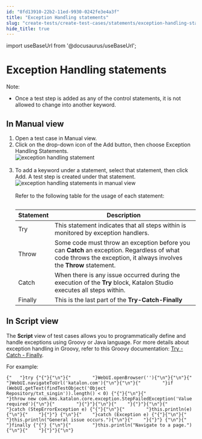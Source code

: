 ```yaml
---
id: "8fd13910-22b2-11ed-9930-0242fe3e4a3f"
title: "Exception Handling statements"
slug: "create-tests/create-test-cases/statements/exception-handling-statements"
hide_title: true
---
```

import useBaseUrl from '@docusaurus/useBaseUrl';


# <a id="id_10" class="anchor_top_offset"/><a id="ariaid-title1" class="anchor_top_offset"/>Exception Handling statements

<div xmlns="http://www.w3.org/1999/xhtml" className="note note note_note"><span className="note__title">Note:</span> 
  <ul className="ul"><li className="li"><p className="p">Once a test step is added as any of the control statements, it
        is not allowed to change into another keyword.</p></li></ul>
</div>

## <a id="task-9820" class="anchor_top_offset"/>In Manual view 

<ol xmlns="http://www.w3.org/1999/xhtml" className="ol steps"><li className="li step stepexpand"><span className="ph cmd">Open a test case in <span className="ph uicontrol">Manual</span> view.</span></li><li className="li step stepexpand"><span className="ph cmd">Click on the drop-down icon of the <span className="ph uicontrol">Add</span> button, then choose <span className="ph uicontrol">Exception Handling Statements</span>.</span><div className="itemgroup stepxmp"><img className="image" src={useBaseUrl("https://github.com/katalon-studio/docs-images/raw/master/katalon-studio/docs/statements/exception-handling-statements.png")} width={500} alt="exception handling statement" /><br /><br /></div></li><li className="li step stepexpand"><span className="ph cmd">To add a keyword under a statement, select that statement, then click <span className="ph uicontrol">Add</span>. A test step is created under that statement.</span><div className="itemgroup stepxmp"><img className="image" src={useBaseUrl("https://github.com/katalon-studio/docs-images/raw/master/katalon-studio/docs/statements/exception-handling.png")} alt="exception handling statements in manual view" /><br /><br /></div><div className="itemgroup info">Refer to the following table for the usage of each statement:<table className="table anchor_top_offset" id="task-9820__af9fcfe6-b82f-41d7-9607-f25b5e747998"><caption /><thead className="thead"><tr className><th className="entry anchor_top_offset" id="task-9820__af9fcfe6-b82f-41d7-9607-f25b5e747998__entry__1">Statement</th><th className="entry anchor_top_offset" id="task-9820__af9fcfe6-b82f-41d7-9607-f25b5e747998__entry__2">Description</th></tr></thead><tbody className="tbody"><tr className><td className="entry" headers="task-9820__af9fcfe6-b82f-41d7-9607-f25b5e747998__entry__1 task-9820__af9fcfe6-b82f-41d7-9607-f25b5e747998__entry__2 ">Try</td><td className="entry" headers="task-9820__af9fcfe6-b82f-41d7-9607-f25b5e747998__entry__1 task-9820__af9fcfe6-b82f-41d7-9607-f25b5e747998__entry__2 ">This statement indicates that all steps within is monitored by exception handlers.</td></tr><tr className><td className="entry" headers="task-9820__af9fcfe6-b82f-41d7-9607-f25b5e747998__entry__1 task-9820__af9fcfe6-b82f-41d7-9607-f25b5e747998__entry__2 ">Throw</td><td className="entry" headers="task-9820__af9fcfe6-b82f-41d7-9607-f25b5e747998__entry__1 task-9820__af9fcfe6-b82f-41d7-9607-f25b5e747998__entry__2 ">Some code must throw an exception before you can <strong className="ph b">Catch</strong> an exception. Regardless of what code throws the exception, it always involves the <strong className="ph b">Throw</strong> statement.</td></tr><tr className><td className="entry" headers="task-9820__af9fcfe6-b82f-41d7-9607-f25b5e747998__entry__1 task-9820__af9fcfe6-b82f-41d7-9607-f25b5e747998__entry__2 ">Catch</td><td className="entry" headers="task-9820__af9fcfe6-b82f-41d7-9607-f25b5e747998__entry__1 task-9820__af9fcfe6-b82f-41d7-9607-f25b5e747998__entry__2 ">When there is any issue occurred during the execution of the <strong className="ph b">Try</strong> block, Katalon Studio executes all steps within.</td></tr><tr className><td className="entry" headers="task-9820__af9fcfe6-b82f-41d7-9607-f25b5e747998__entry__1 task-9820__af9fcfe6-b82f-41d7-9607-f25b5e747998__entry__2 ">Finally</td><td className="entry" headers="task-9820__af9fcfe6-b82f-41d7-9607-f25b5e747998__entry__1 task-9820__af9fcfe6-b82f-41d7-9607-f25b5e747998__entry__2 ">This is the last part of the <strong className="ph b">Try-Catch-Finally</strong></td></tr></tbody></table></div></li></ol> 
      

## <a id="id_12" class="anchor_top_offset"/>In Script view

      
        
<p xmlns="http://www.w3.org/1999/xhtml" className="p">The <strong className="ph b">Script</strong> view of test cases allows you   to programmatically define and handle exceptions using Groovy or   Java language. For more details about exception handling in Groovy,   refer to this Groovy documentation: <a className="xref j-external-link" href="http://groovy-lang.org/semantics.html#_try_catch_finally" target="_blank">Try     - Catch - Finally</a>.</p> 
        
<p xmlns="http://www.w3.org/1999/xhtml" className="p">For example:</p> 
                  
<pre xmlns="http://www.w3.org/1999/xhtml" className="pre codeblock"><code>{"   "}try {"{"}{"\n"}{"        "}WebUI.openBrowser(''){"\n"}{"\n"}{"        "}WebUI.navigateToUrl('katalon.com'){"\n"}{"\n"}{"        "}if (WebUI.getText(findTestObject('Object Repository/txt_singin')).length() &lt; 0) {"{"}{"\n"}{"            "}throw new com.kms.katalon.core.exception.StepFailedException('Value required'){"\n"}{"        "}{"}"}{"\n"}{"    "}{"}"}{"\n"}{"    "}catch (StepErrorException e) {"{"}{"\n"}{"        "}this.println(e){"\n"}{"    "}{"}"} {"\n"}{"    "}catch (Exception e) {"{"}{"\n"}{"        "}this.println("General issue occurs."){"\n"}{"    "}{"}"} {"\n"}{"    "}finally {"{"} {"\n"}{"        "}this.println("Navigate to a page."){"\n"}{"    "}{"}"}{"\n"}</code></pre> 
              
    
